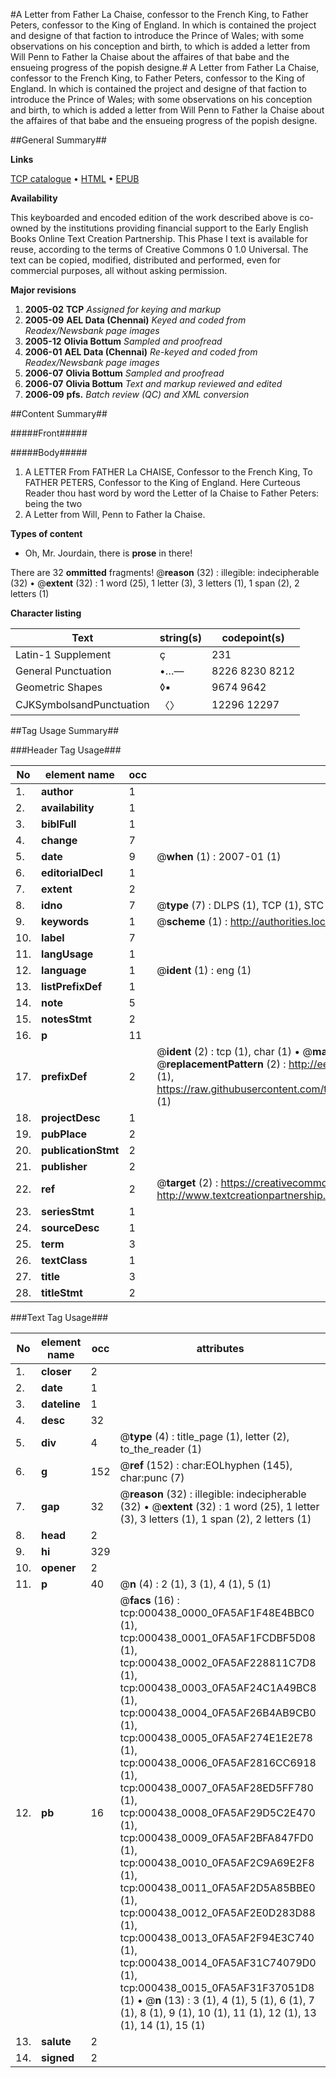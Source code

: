 #A Letter from Father La Chaise, confessor to the French King, to Father Peters, confessor to the King of England. In which is contained the project and designe of that faction to introduce the Prince of Wales; with some observations on his conception and birth, to which is added a letter from Will Penn to Father la Chaise about the affaires of that babe and the ensueing progress of the popish designe.#
A Letter from Father La Chaise, confessor to the French King, to Father Peters, confessor to the King of England. In which is contained the project and designe of that faction to introduce the Prince of Wales; with some observations on his conception and birth, to which is added a letter from Will Penn to Father la Chaise about the affaires of that babe and the ensueing progress of the popish designe.

##General Summary##

**Links**

[TCP catalogue](http://www.ota.ox.ac.uk/tcp/)  • 
[HTML](http://tei.it.ox.ac.uk/tcp/Texts-HTML/free/N00/N00360.html)  • 
[EPUB](http://tei.it.ox.ac.uk/tcp/Texts-EPUB/free/N00/N00360.epub)

**Availability**

This keyboarded and encoded edition of the
	       work described above is co-owned by the institutions
	       providing financial support to the Early English Books
	       Online Text Creation Partnership. This Phase I text is
	       available for reuse, according to the terms of Creative
	       Commons 0 1.0 Universal. The text can be copied,
	       modified, distributed and performed, even for
	       commercial purposes, all without asking permission.

**Major revisions**

1. __2005-02__ __TCP__ *Assigned for keying and markup*
1. __2005-09__ __AEL Data (Chennai)__ *Keyed and coded from Readex/Newsbank page images*
1. __2005-12__ __Olivia Bottum__ *Sampled and proofread*
1. __2006-01__ __AEL Data (Chennai)__ *Re-keyed and coded from Readex/Newsbank page images*
1. __2006-07__ __Olivia Bottum__ *Sampled and proofread*
1. __2006-07__ __Olivia Bottum__ *Text and markup reviewed and edited*
1. __2006-09__ __pfs.__ *Batch review (QC) and XML conversion*

##Content Summary##

#####Front#####

#####Body#####

1. A LETTER From FATHER La CHAISE, Confessor to the French King, To FATHER PETERS, Confessor to the King of England.
Here Curteous Reader thou hast word by word the Letter of la Chaise to Father Peters: being the two 
1. A Letter from Will, Penn to Father la Chaise.

**Types of content**

  * Oh, Mr. Jourdain, there is **prose** in there!

There are 32 **ommitted** fragments! 
 @__reason__ (32) : illegible: indecipherable (32)  •  @__extent__ (32) : 1 word (25), 1 letter (3), 3 letters (1), 1 span (2), 2 letters (1)

**Character listing**


|Text|string(s)|codepoint(s)|
|---|---|---|
|Latin-1 Supplement|ç|231|
|General Punctuation|•…—|8226 8230 8212|
|Geometric Shapes|◊▪|9674 9642|
|CJKSymbolsandPunctuation|〈〉|12296 12297|

##Tag Usage Summary##

###Header Tag Usage###

|No|element name|occ|attributes|
|---|---|---|---|
|1.|__author__|1||
|2.|__availability__|1||
|3.|__biblFull__|1||
|4.|__change__|7||
|5.|__date__|9| @__when__ (1) : 2007-01 (1)|
|6.|__editorialDecl__|1||
|7.|__extent__|2||
|8.|__idno__|7| @__type__ (7) : DLPS (1), TCP (1), STC (2), NOTIS (1), IMAGE-SET (1), EVANS-CITATION (1)|
|9.|__keywords__|1| @__scheme__ (1) : http://authorities.loc.gov/ (1)|
|10.|__label__|7||
|11.|__langUsage__|1||
|12.|__language__|1| @__ident__ (1) : eng (1)|
|13.|__listPrefixDef__|1||
|14.|__note__|5||
|15.|__notesStmt__|2||
|16.|__p__|11||
|17.|__prefixDef__|2| @__ident__ (2) : tcp (1), char (1)  •  @__matchPattern__ (2) : ([0-9\-]+):([0-9IVX]+) (1), (.+) (1)  •  @__replacementPattern__ (2) : http://eebo.chadwyck.com/downloadtiff?vid=$1&page=$2 (1), https://raw.githubusercontent.com/textcreationpartnership/Texts/master/tcpchars.xml#$1 (1)|
|18.|__projectDesc__|1||
|19.|__pubPlace__|2||
|20.|__publicationStmt__|2||
|21.|__publisher__|2||
|22.|__ref__|2| @__target__ (2) : https://creativecommons.org/publicdomain/zero/1.0/ (1), http://www.textcreationpartnership.org/docs/. (1)|
|23.|__seriesStmt__|1||
|24.|__sourceDesc__|1||
|25.|__term__|3||
|26.|__textClass__|1||
|27.|__title__|3||
|28.|__titleStmt__|2||


###Text Tag Usage###

|No|element name|occ|attributes|
|---|---|---|---|
|1.|__closer__|2||
|2.|__date__|1||
|3.|__dateline__|1||
|4.|__desc__|32||
|5.|__div__|4| @__type__ (4) : title_page (1), letter (2), to_the_reader (1)|
|6.|__g__|152| @__ref__ (152) : char:EOLhyphen (145), char:punc (7)|
|7.|__gap__|32| @__reason__ (32) : illegible: indecipherable (32)  •  @__extent__ (32) : 1 word (25), 1 letter (3), 3 letters (1), 1 span (2), 2 letters (1)|
|8.|__head__|2||
|9.|__hi__|329||
|10.|__opener__|2||
|11.|__p__|40| @__n__ (4) : 2 (1), 3 (1), 4 (1), 5 (1)|
|12.|__pb__|16| @__facs__ (16) : tcp:000438_0000_0FA5AF1F48E4BBC0 (1), tcp:000438_0001_0FA5AF1FCDBF5D08 (1), tcp:000438_0002_0FA5AF228811C7D8 (1), tcp:000438_0003_0FA5AF24C1A49BC8 (1), tcp:000438_0004_0FA5AF26B4AB9CB0 (1), tcp:000438_0005_0FA5AF274E1E2E78 (1), tcp:000438_0006_0FA5AF2816CC6918 (1), tcp:000438_0007_0FA5AF28ED5FF780 (1), tcp:000438_0008_0FA5AF29D5C2E470 (1), tcp:000438_0009_0FA5AF2BFA847FD0 (1), tcp:000438_0010_0FA5AF2C9A69E2F8 (1), tcp:000438_0011_0FA5AF2D5A85BBE0 (1), tcp:000438_0012_0FA5AF2E0D283D88 (1), tcp:000438_0013_0FA5AF2F94E3C740 (1), tcp:000438_0014_0FA5AF31C74079D0 (1), tcp:000438_0015_0FA5AF31F37051D8 (1)  •  @__n__ (13) : 3 (1), 4 (1), 5 (1), 6 (1), 7 (1), 8 (1), 9 (1), 10 (1), 11 (1), 12 (1), 13 (1), 14 (1), 15 (1)|
|13.|__salute__|2||
|14.|__signed__|2||
